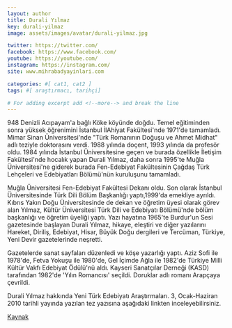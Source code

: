 ```yaml
---
layout: author
title: Durali Yılmaz
key: durali-yilmaz
image: assets/images/avatar/durali-yilmaz.jpg

twitter: https://twitter.com/
facebook: https://www.facebook.com/
youtube: https://youtube.com/
instagram: https://instagram.com/
site: www.mihrabadyayinlari.com

categories: #[ cat1, cat2 ]
tags: #[ araştırmacı, tarihçi]

# For adding excerpt add <!--more--> and break the line
---
```

948 Denizli Acıpayam'a bağlı Köke köyünde doğdu. Temel eğitiminden sonra yüksek öğrenimini İstanbul İlAhiyat Fakültesi'nde 1971'de tamamladı. Mimar Sinan Üniversitesi'nde "Türk Romanının Doğuşu ve Ahmet Midhat" adlı teziyle doktorasını verdi. 1988 yılında doçent, 1993 yılında da profesör oldu. 1984 yılında İstanbul Üniversitesine geçen ve burada özellikle İletişim Fakültesi'nde hocalık yapan Durali Yılmaz, daha sonra 1995'te Muğla Üniversitesi'ne giderek burada Fen-Edebiyat Fakültesinin Çağdaş Türk Lehçeleri ve Edebiyatları Bölümü'nün kuruluşunu tamamladı.

Muğla Üniversitesi Fen-Edebiyat Fakültesi Dekanı oldu. Son olarak İstanbul Üniversitesinde Türk Dili Bölüm Başkanlığı yaptı,1999'da emekliye ayrıldı. Kıbrıs Yakın Doğu Üniversitesinde de dekan ve öğretim üyesi olarak görev alan Yılmaz, Kültür Üniversitesi Türk Dili ve Edebiyatı Bölümü'nde bölüm başkanlığı ve öğretim üyeliği yaptı. Yazı hayatına 1965'te Burdur'un Sesi gazetesinde başlayan Durali Yılmaz, hikaye, eleştiri ve diğer yazılarını Hareket, Diriliş, Edebiyat, Hisar, Büyük Doğu dergileri ve Tercüman, Türkiye, Yeni Devir gazetelerinde neşretti.

Gazetelerde sanat sayfaları düzenledi ve köşe yazarlığı yaptı. Aziz Sofi ile 1978'de, Fetva Yokuşu ile 1980'de, Gel İçimde Ağla ile 1982'de Türkiye Milli Kültür Vakfı Edebiyat Ödülü'nü aldı. Kayseri Sanatçılar Derneği (KASD) tarafından 1982'de 'Yılın Romancısı' seçildi. Doruklar adlı romanı Arapçaya çevrildi.

Durali Yılmaz hakkında Yeni Türk Edebiyatı Araştırmaları. 3, Ocak-Haziran 2010 tarihli yayında yazılan tez yazısına aşağıdaki linkten inceleyebilirsiniz.

[Kaynak](https://dergipark.org.tr/tr/download/article-file/327744)